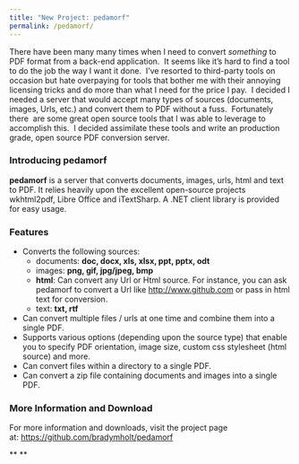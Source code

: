 ```yaml
---
title: "New Project: pedamorf"
permalink: /pedamorf/
---
```


There have been many many times when I need to convert *something* to PDF format from a back-end application.  It seems like it&#8217;s hard to find a tool to do the job the way I want it done.  I&#8217;ve resorted to third-party tools on occasion but hate overpaying for tools that bother me with their annoying licensing tricks and do more than what I need for the price I pay.  I decided I needed a server that would accept many types of sources (documents, images, Urls, etc.) and convert them to PDF without a fuss.  Fortunately there  are some great open source tools that I was able to leverage to accomplish this.  I decided assimilate these tools and write an production grade, open source PDF conversion server.

### Introducing pedamorf

**pedamorf** is a server that converts documents, images, urls, html and text to PDF. It relies heavily upon the excellent open-source projects wkhtml2pdf, Libre Office and iTextSharp. A .NET client library is provided for easy usage.

### Features

- Converts the following sources:
  - documents: **doc, docx, xls, xlsx, ppt, pptx, odt**
  - images: **png, gif, jpg/jpeg, bmp**
  - **html**: Can convert any Url or Html source. For instance, you can ask pedamorf to convert a Url like http://www.github.com or pass in html text for conversion.
  - text: **txt, rtf**
- Can convert multiple files / urls at one time and combine them into a single PDF.
- Supports various options (depending upon the source type) that enable you to specify PDF orientation, image size, custom css stylesheet (html source) and more.
- Can convert files within a directory to a single PDF.
- Can convert a zip file containing documents and images into a single PDF.

### More Information and Download

For more information and downloads, visit the project page at: <a href="https://github.com/bradymholt/pedamorf" target="_blank">https://github.com/bradymholt/pedamorf</a>

\*\* \*\*
